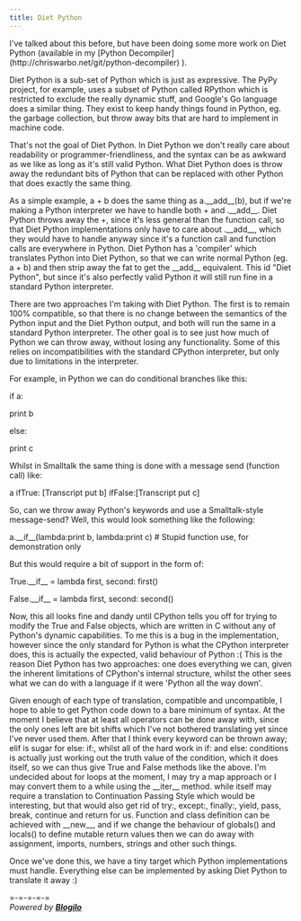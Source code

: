 ```yaml
---
title: Diet Python
---
```

<div><p>I've talked about this before, but have been doing some more work on Diet Python (available in my [Python Decompiler](http://chriswarbo.net/git/python-decompiler) ).</p><p>Diet Python is a sub-set of Python which is just as expressive. The PyPy project, for example, uses a subset of Python called RPython which is restricted to exclude the really dynamic stuff, and Google's Go language does a similar thing. They exist to keep handy things found in Python, eg. the garbage collection, but throw away bits that are hard to implement in machine code.</p><p>That's not the goal of Diet Python. In Diet Python we don't really care about readability or programmer-friendliness, and the syntax can be as awkward as we like as long as it's still valid Python. What Diet Python does is throw away the redundant bits of Python that can be replaced with other Python that does exactly the same thing.</p><p>As a simple example, a + b does the same thing as a.__add__(b), but if we're making a Python interpreter we have to handle both + and .__add__. Diet Python throws away the +, since it's less general than the function call, so that Diet Python implementations only have to care about .__add__, which they would have to handle anyway since it's a function call and function calls are everywhere in Python. Diet Python has a 'compiler' which translates Python into Diet Python, so that we can write normal Python (eg. a + b) and then strip away the fat to get the __add__  equivalent. This id "Diet Python", but since it's also perfectly valid Python it will still run fine in a standard Python interpreter.</p><p>There are two approaches I'm taking with Diet Python. The first is to remain 100% compatible, so that there is no change between the semantics of the Python input and the Diet Python output, and both will run the same in a standard Python interpreter. The other goal is to see just how much of Python we can throw away, without losing any functionality. Some of this relies on incompatibilities with the standard CPython interpreter, but only due to limitations in the interpreter.</p><p>For example, in Python we can do conditional branches like this:</p><p>if a:</p><p>  print b</p><p>else:</p><p>  print c</p><p>Whilst in Smalltalk the same thing is done with a message send (function call) like:</p><p>a ifTrue: &#091;Transcript put b] ifFalse:&#091;Transcript put c]</p><p>So, can we throw away Python's keywords and use a Smalltalk-style message-send? Well, this would look something like the following:</p><p>a.__if__(lambda:print b, lambda:print c) # Stupid function use, for demonstration only<br /></p><p>But this would require a bit of support in the form of:</p><p>True.__if__ = lambda first, second: first()</p><p>False.__if__ = lambda first, second: second()</p><p>Now, this all looks fine and dandy until CPython tells you off for trying to modify the True and False objects, which are written in C without any of Python's dynamic capabilities. To me this is a bug in the implementation, however since the only standard for Python is what the CPython interpreter does, this is actually the expected, valid behaviour of Python :( This is the reason Diet Python has two approaches: one does everything we can, given the inherent limitations of CPython's internal structure, whilst the other sees what we can do with a language if it were 'Python all the way down'.<br /></p><p>Given enough of each type of translation, compatible and uncompatible, I hope to able to get Python code down to a bare minimum of syntax. At the moment I believe that at least all operators can be done away with, since the only ones left are bit shifts which I've not bothered translating yet since I've never used them. After that I think every keyword can be thrown away; elif is sugar for else: if:, whilst all of the hard work in if: and else: conditions is actually just working out the truth value of the condition, which it does itself, so we can thus give True and False methods like the above. I'm undecided about for loops at the moment, I may try a map approach or I may convert them to a while using the __iter__ method. while itself may require a translation to Continuation Passing Style which would be interesting, but that would also get rid of try:, except:, finally:, yield, pass, break, continue and return for us. Function and class definition can be achieved with __new__, and if we change the behaviour of globals() and locals() to define mutable return values then we can do away with assignment, imports, numbers, strings and other such things.</p><p>Once we've done this, we have a tiny target which Python implementations must handle. Everything else can be implemented by asking Diet Python to translate it away :)<br /></p><p>=-=-=-=-=<br /><i>Powered by <b><a href="http://blogilo.gnufolks.org/">Blogilo</a></b></i></p></div>
